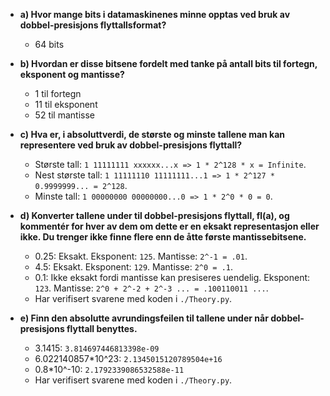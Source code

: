 - **a) Hvor mange bits i datamaskinenes minne opptas ved bruk av dobbel-presisjons flyttallsformat?**

  - 64 bits

- **b) Hvordan er disse bitsene fordelt med tanke på antall bits til fortegn, eksponent og mantisse?**

  - 1 til fortegn
  - 11 til eksponent
  - 52 til mantisse

- **c) Hva er, i absoluttverdi, de største og minste tallene man kan representere ved bruk av dobbel-presisjons flyttall?**

  - Største tall: `1 11111111 xxxxxx...x => 1 * 2^128 * x = Infinite`.
  - Nest største tall: `1 11111110 11111111...1 => 1 * 2^127 * 0.9999999... = 2^128`.
  - Minste tall: `1 00000000 00000000...0 => 1 * 2^0 * 0 = 0`.

- **d) Konverter tallene under til dobbel-presisjons flyttall, fl(a), og kommentér for hver av dem om dette er en eksakt representasjon eller ikke. Du trenger ikke finne flere enn de åtte første mantissebitsene.**

  - 0.25: Eksakt. Eksponent: `125`. Mantisse: `2^-1 = .01`.
  - 4.5: Eksakt. Eksponent: `129`. Mantisse: `2^0 = .1`.
  - 0.1: Ikke eksakt fordi mantisse kan presiseres uendelig. Eksponent: `123`. Mantisse: `2^0 + 2^-2 + 2^-3 ... = .100110011 ...`.
  - Har verifisert svarene med koden i `./Theory.py`.

- **e) Finn den absolutte avrundingsfeilen til tallene under når dobbel-presisjons flyttall benyttes.**

  - 3.1415: `3.814697446813398e-09`
  - 6.022140857\*10^23: `2.1345015120789504e+16`
  - 0.8\*10^-10: `2.1792339086532588e-11`
  - Har verifisert svarene med koden i `./Theory.py`.

